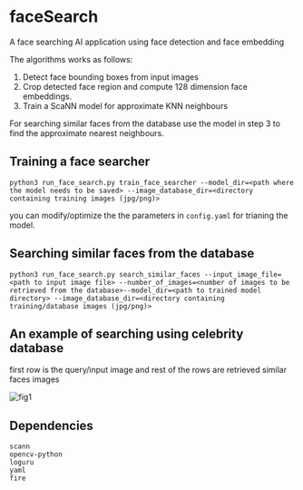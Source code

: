 # faceSearch
A face searching AI application using face detection and face embedding 

The algorithms works as follows:
1. Detect face bounding boxes from input images
2. Crop detected face region and compute 128 dimension face embeddings.
3. Train a ScaNN model for approximate KNN neighbours

For searching similar faces from the database use the model in step 3 to find the approximate nearest neighbours.

## Training a face searcher 
```
python3 run_face_search.py train_face_searcher --model_dir=<path where the model needs to be saved> --image_database_dir=<directory containing training images (jpg/png)>

```
you can modify/optimize the the parameters in ```config.yaml``` for trianing the model.

## Searching similar faces from the database
```
python3 run_face_search.py search_similar_faces --input_image_file=<path to input image file> --number_of_images=<number of images to be retrieved from the database>--model_dir=<path to trained model directory> --image_database_dir=<directory containing training/database images (jpg/png)>
```

## An example of searching using celebrity database
first row is the query/input image and rest of the rows are retrieved similar faces images

![fig1](https://user-images.githubusercontent.com/32892726/198875336-7d1c4e5f-9cdc-44fa-acdf-e57ffc14d792.png)


## Dependencies
```
scann
opencv-python
loguru
yaml
fire
```

